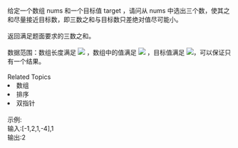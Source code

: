 <div>  给定一个数组 nums 和一个目标值 target ，请问从 nums 中选出三个数，使其之和尽量接近目标数，即三数之和与目标数只差绝对值尽可能小。 </div> <div>  <br> </div> <div>  返回满足题面要求的三数之和。 </div> <div>  <br> </div> <div>  数据范围：数组长度满足 <img src="https://www.nowcoder.com/equation?tex=3%20%5Cle%20n%20%5Cle%20300%20%20%5C"> ，数组中的值满足 <img src="https://www.nowcoder.com/equation?tex=%7Cnums%5Bi%5D%7C%20%5Cle%201000%20%5C"> ，目标值满足 <img src="https://www.nowcoder.com/equation?tex=%7Ctarget%7C%20%5Cle%2010%5E4%20%5C">，可以保证只有一个结果。<br> </div><div><br></div><div><div>Related Topics</div><div><li>数组</li><li>排序</li><li>双指针</li></div></div><br>示例:<br>输入:[-1,2,1,-4],1<br>输出:2
<br>
